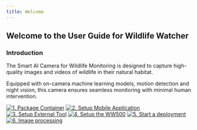 ```yaml
---
title: Welcome
---
```


## Welcome to the User Guide for Wildlife Watcher

### Introduction

The Smart AI Camera for Wildlife Monitoring is designed to capture high-quality images and videos of wildlife in their natural habitat. 

Equipped with on-camera machine learning models, motion detection and night vision, this camera ensures seamless monitoring with minimal human intervention.

[![1. Package Container](https://img.shields.io/badge/1.%20Package%20Container-8A2BE2)](_documentation/1_package_container.md)
[![2. Setup Mobile Application](https://img.shields.io/badge/2.%20Setup%20Mobile%20Application-8A2BE2)](_documentation/2_setup_mobile_app.md)
[![3. Setup External Tool](https://img.shields.io/badge/3.%20Setup%20External%20Tool-8A2BE2)](_documentation/3_setup_extenal_tool.md)
[![4. Setup the WW500](https://img.shields.io/badge/4.%20Setup%20the%20device-8A2BE2)](_documentation/4_setup_the_device.md)
[![5. Start a deployment](https://img.shields.io/badge/5.%20Start%20a%20deployment-8A2BE2)](_documentation/5_start_a_deployment.md)
[![6. Image processing](https://img.shields.io/badge/6.%20Image%20processing-8A2BE2)](_documentation/6_image_processing.md)

